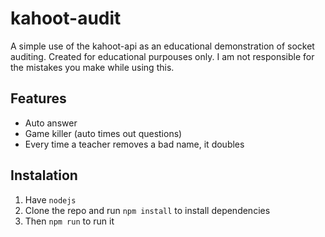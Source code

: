 # kahoot-audit

A simple use of the kahoot-api as an educational demonstration of socket auditing. Created for educational purpouses only. I am not responsible for the mistakes you make while using this.

## Features

* Auto answer
* Game killer (auto times out questions)
* Every time a teacher removes a bad name, it doubles



## Instalation

1. Have `nodejs`
2. Clone the repo and run `npm install` to install dependencies
3. Then `npm run` to run it

